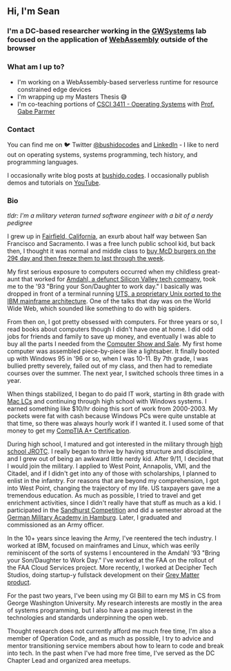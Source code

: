 ## Hi, I'm Sean

### I'm a DC-based researcher working in the [GWSystems](https://github.com/gwsystems) lab focused on the application of [WebAssembly](https://webassembly.org/) outside of the browser

### What am I up to?

- I'm working on a WebAssembly-based serverless runtime for resource constrained edge devices
- I'm wrapping up my Masters Thesis 😅
- I'm co-teaching portions of [CSCI 3411 - Operating Systems](https://www2.seas.gwu.edu/~gparmer/classes/2020-08-01-Operating-Systems.html) with [Prof. Gabe Parmer](https://www2.seas.gwu.edu/~gparmer/)

### Contact

You can find me on 🐦 Twitter [@bushidocodes](https://twitter.com/bushidocodes) and [LinkedIn](https://www.linkedin.com/in/bushidocodes/) - I like to nerd out on operating systems, systems programming, tech history, and programming languages.

I occasionally write blog posts at [bushido.codes](https://www.bushido.codes/).
I occasionally publish demos and tutorials on [YouTube](https://www.youtube.com/user/spmcbride1201).

### Bio

_tldr: I'm a military veteran turned software engineer with a bit of a nerdy pedigree_

I grew up in [Fairfield, California](https://en.wikipedia.org/wiki/Fairfield,_California), an exurb about half way between San Francisco and Sacramento. I was a free lunch public school kid, but back then, I thought it was normal and middle class to [buy McD burgers on the 29¢ day and then freeze them to last through the week](https://www.reddit.com/r/nostalgia/comments/3lgnvt/who_else_remembers_when_mcdonalds_ran_the_029/).

My first serious exposure to computers occurred when my childless great-aunt that worked for [Amdahl, a defunct Silicon Valley tech company](https://en.wikipedia.org/wiki/Amdahl_Corporation), took me to the '93 "Bring your Son/Daughter to work day." I basically was dropped in front of a terminal running [UTS, a proprietary Unix ported to the IBM mainframe architecture](https://en.wikipedia.org/wiki/Amdahl_UTS). One of the talks that day was on the World Wide Web, which sounded like something to do with big spiders.

From then on, I got pretty obsessed with computers. For three years or so, I read books about computers though I didn't have one at home. I did odd jobs for friends and family to save up money, and eventually I was able to buy all the parts I needed from the [Computer Show and Sale](https://www.youtube.com/watch?v=wFf-mMxo8JI). My first home computer was assembled piece-by-piece like a lightsaber. It finally booted up with Windows 95 in '96 or so, when I was 10-11. By 7th grade, I was bullied pretty severely, failed out of my class, and then had to remediate courses over the summer. The next year, I switched schools three times in a year.

When things stabilized, I began to do paid IT work, starting in 8th grade with [Mac LCs](https://en.wikipedia.org/wiki/Macintosh_LC) and continuing through high school with Windows systems. I earned something like \$10/hr doing this sort of work from 2000-2003. My pockets were fat with cash because Windows PCs were quite unstable at that time, so there was always hourly work if I wanted it. I used some of that money to get my [CompTIA A+ Certification](https://www.youracclaim.com/badges/8b1f7007-cc58-41cd-935d-d32e9f4b1c17/linked_in_profile).

During high school, I matured and got interested in the military through [high school JROTC](https://www.instagram.com/vandenafjrotc/). I really began to thrive by having structure and discipline, and I grew out of being an awkward little nerdy kid. After 9/11, I decided that I would join the military. I applied to West Point, Annapolis, VMI, and the Citadel, and if I didn't get into any of those with scholarships, I planned to enlist in the infantry. For reasons that are beyond my comprehension, I got into West Point, changing the trajectory of my life. US taxpayers gave me a tremendous education. As much as possible, I tried to travel and get enrichment activities, since I didn't really have that stuff as much as a kid. I participated in the [Sandhurst Competition](https://en.wikipedia.org/wiki/Sandhurst_Competition) and did a semester abroad at the [German Military Academy in Hamburg](https://www.hsu-hh.de/en/). Later, I graduated and commissioned as an Army officer.

In the 10+ years since leaving the Army, I've reentered the tech industry. I worked at IBM, focused on mainframes and Linux, which was eerily reminiscent of the sorts of systems I encountered in the Amdahl '93 "Bring your Son/Daughter to Work Day." I've worked at the FAA on the rollout of the FAA Cloud Services project. More recently, I worked at Decipher Tech Studios, doing startup-y fullstack development on their [Grey Matter product](https://greymatter.io/grey-matter).

For the past two years, I've been using my GI Bill to earn my MS in CS from George Washington University. My research interests are mostly in the area of systems programming, but I also have a passing interest in the technologies and standards underpinning the open web.

Thought research does not currently afford me much free time, I'm also a member of Operation Code, and as much as possible, I try to advice and mentor transitioning service members about how to learn to code and break into tech. In the past when I've had more free time, I've served as the DC Chapter Lead and organized area meetups.
